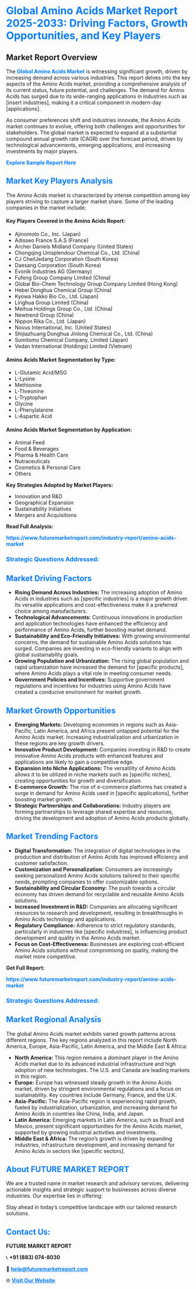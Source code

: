 <h1 style="color: #007BFF;">Global Amino Acids Market Report 2025-2033: Driving Factors, Growth Opportunities, and Key Players</h1>

<section id="overview">
<h2>Market Report Overview</h2>
<p>The <a href="https://www.futuremarketreport.com/industry-report/amino-acids-market" style="color: #007BFF; text-decoration: none;"><strong>Global Amino Acids Market</strong></a> is witnessing significant growth, driven by increasing demand across various industries. This report delves into the key aspects of the Amino Acids market, providing a comprehensive analysis of its current status, future potential, and challenges. The demand for Amino Acids has surged due to its wide-ranging applications in industries such as [insert industries], making it a critical component in modern-day [applications].</p>
<p>As consumer preferences shift and industries innovate, the Amino Acids market continues to evolve, offering both challenges and opportunities for stakeholders. The global market is expected to expand at a substantial compound annual growth rate (CAGR) over the forecast period, driven by technological advancements, emerging applications, and increasing investments by major players.</p>
</section>

<section id="overview">
<p><a href="https://www.futuremarketreport.com/request-sample/reportId=59764" style="color: #007BFF; text-decoration: none;"><strong>Explore Sample Report Here</strong></a></p>
</section>

<section id="key-players">
<h2 style="color: #007BFF;">Market Key Players Analysis</h2>
<p>The Amino Acids market is characterized by intense competition among key players striving to capture a larger market share. Some of the leading companies in the market include:</p>
<h4>Key Players Covered in the Amino Acids Report:</h4>
<ul><li>Ajinomoto Co., Inc. (Japan)</li><li>Adisseo France S.A.S (France)</li><li>Archer Daniels Midland Company (United States)</li><li>Chongqing Unisplendour Chemical Co., Ltd. (China)</li><li>CJ CheilJedang Corporation (South Korea)</li><li>Daesang Corporation (South Korea)</li><li>Evonik Industries AG (Germany)</li><li>Fufeng Group Company Limited (China)</li><li>Global Bio-Chem Technology Group Company Limited (Hong Kong)</li><li>Hebei Donghua Chemical Group (China)</li><li>Kyowa Hakko Bio Co., Ltd. (Japan)</li><li>Linghua Group Limited (China)</li><li>Meihua Holdings Group Co., Ltd. (China)</li><li>Newtrend Group (China)</li><li>Nippon Rika Co., Ltd. (Japan)</li><li>Novus International, Inc. (United States)</li><li>Shijiazhuang Donghua Jinlong Chemical Co., Ltd. (China)</li><li>Sumitomo Chemical Company, Limited (Japan)</li><li>Vedan International (Holdings) Limited (Vietnam)</li></ul>
<h4>Amino Acids Market Segmentation by Type:</h4>
<ul><li>L-Glutamic Acid/MSG</li><li>L-Lysine</li><li>Methionine</li><li>L-Threonine</li><li>L-Tryptophan</li><li>Glycine</li><li>L-Phenylalanine</li><li>L-Aspartic Acid</li></ul>

<h4>Amino Acids Market Segmentation by Application:</h4>
<ul><li>Animal Feed</li><li>Food &amp; Beverages</li><li>Pharma &amp; Health Care</li><li>Nutraceuticals</li><li>Cosmetics &amp; Personal Care</li><li>Others</li></ul>
<p><strong>Key Strategies Adopted by Market Players:</strong></p>
<ul>
<li>Innovation and R&D</li>
<li>Geographical Expansion</li>
<li>Sustainability Initiatives</li>
<li>Mergers and Acquisitions</li>
</ul>
</section>

<section>
<p><strong>Read Full Analysis: </strong></p><a href="https://www.futuremarketreport.com/industry-report/amino-acids-market" style="color: #007BFF; text-decoration: none;"><strong>https://www.futuremarketreport.com/industry-report/amino-acids-market</strong></a>
<h3 style="color: #007BFF;">Strategic Questions Addressed:</h3>
</section>

<section id="driving-factors">
<h2 style="color: #007BFF;">Market Driving Factors</h2>
<ul>
<li><strong>Rising Demand Across Industries:</strong> The increasing adoption of Amino Acids in industries such as [specific industries] is a major growth driver. Its versatile applications and cost-effectiveness make it a preferred choice among manufacturers.</li>
<li><strong>Technological Advancements:</strong> Continuous innovations in production and application technologies have enhanced the efficiency and performance of Amino Acids, further boosting market demand.</li>
<li><strong>Sustainability and Eco-Friendly Initiatives:</strong> With growing environmental concerns, the demand for sustainable Amino Acids solutions has surged. Companies are investing in eco-friendly variants to align with global sustainability goals.</li>
<li><strong>Growing Population and Urbanization:</strong> The rising global population and rapid urbanization have increased the demand for [specific products], where Amino Acids plays a vital role in meeting consumer needs.</li>
<li><strong>Government Policies and Incentives:</strong> Supportive government regulations and incentives for industries using Amino Acids have created a conducive environment for market growth.</li>
</ul>
</section>

<section id="growth-opportunities">
<h2 style="color: #007BFF;">Market Growth Opportunities</h2>
<ul>
<li><strong>Emerging Markets:</strong> Developing economies in regions such as Asia-Pacific, Latin America, and Africa present untapped potential for the Amino Acids market. Increasing industrialization and urbanization in these regions are key growth drivers.</li>
<li><strong>Innovative Product Development:</strong> Companies investing in R&D to create innovative Amino Acids products with enhanced features and applications are likely to gain a competitive edge.</li>
<li><strong>Expansion into Niche Applications:</strong> The versatility of Amino Acids allows it to be utilized in niche markets such as [specific niches], creating opportunities for growth and diversification.</li>
<li><strong>E-commerce Growth:</strong> The rise of e-commerce platforms has created a surge in demand for Amino Acids used in [specific applications], further boosting market growth.</li>
<li><strong>Strategic Partnerships and Collaborations:</strong> Industry players are forming partnerships to leverage shared expertise and resources, driving the development and adoption of Amino Acids products globally.</li>
</ul>
</section>

<section id="trending-factors">
<h2 style="color: #007BFF;">Market Trending Factors</h2>
<ul>
<li><strong>Digital Transformation:</strong> The integration of digital technologies in the production and distribution of Amino Acids has improved efficiency and customer satisfaction.</li>
<li><strong>Customization and Personalization:</strong> Consumers are increasingly seeking personalized Amino Acids solutions tailored to their specific needs, prompting companies to offer customizable options.</li>
<li><strong>Sustainability and Circular Economy:</strong> The push towards a circular economy has driven demand for recyclable and reusable Amino Acids solutions.</li>
<li><strong>Increased Investment in R&D:</strong> Companies are allocating significant resources to research and development, resulting in breakthroughs in Amino Acids technology and applications.</li>
<li><strong>Regulatory Compliance:</strong> Adherence to strict regulatory standards, particularly in industries like [specific industries], is influencing product development and quality in the Amino Acids market.</li>
<li><strong>Focus on Cost-Effectiveness:</strong> Businesses are exploring cost-efficient Amino Acids solutions without compromising on quality, making the market more competitive.</li>
</ul>
</section>

<section>
<p><strong>Get Full Report: </strong></p><a href="https://www.futuremarketreport.com/industry-report/amino-acids-market" style="color: #007BFF; text-decoration: none;"><strong>https://www.futuremarketreport.com/industry-report/amino-acids-market</strong></a>
<h3 style="color: #007BFF;">Strategic Questions Addressed:</h3>
</section>


<section id="regional-analysis">
<h2 style="color: #007BFF;">Market Regional Analysis</h2>
<p>The global Amino Acids market exhibits varied growth patterns across different regions. The key regions analyzed in this report include North America, Europe, Asia-Pacific, Latin America, and the Middle East & Africa:</p>
<ul>
<li><strong>North America:</strong> This region remains a dominant player in the Amino Acids market due to its advanced industrial infrastructure and high adoption of new technologies. The U.S. and Canada are leading markets in this region.</li>
<li><strong>Europe:</strong> Europe has witnessed steady growth in the Amino Acids market, driven by stringent environmental regulations and a focus on sustainability. Key countries include Germany, France, and the U.K.</li>
<li><strong>Asia-Pacific:</strong> The Asia-Pacific region is experiencing rapid growth, fueled by industrialization, urbanization, and increasing demand for Amino Acids in countries like China, India, and Japan.</li>
<li><strong>Latin America:</strong> Emerging markets in Latin America, such as Brazil and Mexico, present significant opportunities for the Amino Acids market, supported by growing industrial activities and investments.</li>
<li><strong>Middle East & Africa:</strong> The region’s growth is driven by expanding industries, infrastructure development, and increasing demand for Amino Acids in sectors like [specific sectors].</li>
</ul>
</section>

<footer>
<h2 style="color: #007BFF;">About FUTURE MARKET REPORT</h2>
<p>We are a trusted name in market research and advisory services, delivering actionable insights and strategic support to businesses across diverse industries. Our expertise lies in offering:</p>

<p>Stay ahead in today’s competitive landscape with our tailored research solutions.</p>

<h2 style="color: #007BFF;">Contact Us:</h2>
<p><strong>FUTURE MARKET REPORT</strong></p>
<p>📞 <strong>+91 (883) 074-8030</strong></p>
<p>📧 <strong><a href="mailto:help@futuremarketreport.com" style="color: #007BFF;">help@futuremarketreport.com</a></strong></p>
<p>🌐 <strong><a href="https://www.futuremarketreport.com/" style="color: #007BFF;">Visit Our Website</a></strong></p>
</footer>